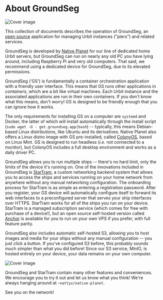 # About GroundSeg

![Cover image](/static/gs2/home-page.png)

This collection of documents describes the operation of GroundSeg, an [open source](https://github.com/Native-Planet/GroundSeg) application for managing Urbit instances ("piers") and related services.

GroundSeg is developed by [Native Planet](https://nativeplanet.io) for our line of dedicated home Urbit servers, but GroundSeg can run on nearly any old PC you have lying around, including Raspberry Pi and very old computers. That said, we recommend using a dedicated device for GroundSeg, due to its elevated permissions. 

GroundSeg ('GS') is fundamentally a container orchestration application with a friendly user interface. This means that GS runs other applications in *containers*, which are a bit like virtual machines. Each Urbit instance and the associated applications are run in their own containers. If you don't know what this means, don't worry! GS is designed to be friendly enough that you can ignore how it works.

The only requirements for installing GS on a computer are `systemd` and Docker, the latter of which will install automatically through the install script (`sudo wget -O - get.groundseg.app|bash`) -- typically, this means Debian-based Linux distributions, like Ubuntu and its derivatives. Native Planet also offers a Linux distro image with GS pre-installed, called [ColonyOS](https://colony.groundseg.app/), based on Linux Mint. GS is designed to run headless (*i.e.* not connected to a monitor), but ColonyOS includes a full desktop environment and works as a daily driver PC.

GroundSeg allows you to run multiple ships -- there's no hard limit, only the limits of the device it's running on. One of the innovations included in GroundSeg is [StarTram](https://nativeplanet.io/startram), a custom networking backend system that allows you to access the ships and services running on your home network from anywhere without any manual networking configuration. The onboarding process for StarTram is as simple as entering a registration password. After you register, your GS device will automatically configure itself to forward its web interfaces to a preconfigured server that serves your ship interfaces over HTTPS. StarTram works for all of the ships you run on your device. StarTram is a managed subscription service (which comes for free with purchase of a device!), but an open source self-hosted version called [Anchor](https://github.com/Native-Planet/anchor) is available for you to run on your own VPS if you prefer, with full feature parity.

GroundSeg also includes automatic self-hosted S3, allowing you to host images and media for your ships without any manual configuration -- you just click a button. If you've configured S3 before, this probably sounds much simpler than what you did before! Since our S3 service, MinIO, is hosted entirely on your device, your data remains on your own computer.

![Cover image](/static/gs2/demo.gif)

GroundSeg and StarTram contain many other features and conveniences. We encourage you to try it out and let us know what you think! We're always hanging around at `~nattyv/native-planet`.

See you on the network!